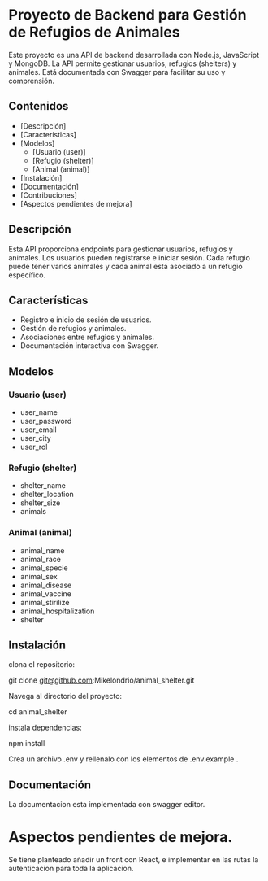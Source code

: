 # Proyecto de Backend para Gestión de Refugios de Animales

Este proyecto es una API de backend desarrollada con Node.js, JavaScript y MongoDB. La API permite gestionar usuarios, refugios (shelters) y animales. Está documentada con Swagger para facilitar su uso y comprensión.

## Contenidos

- [Descripción]
- [Características]
- [Modelos]
  - [Usuario (user)]
  - [Refugio (shelter)]
  - [Animal (animal)]
- [Instalación]
- [Documentación]
- [Contribuciones]
- [Aspectos pendientes de mejora]

## Descripción

Esta API proporciona endpoints para gestionar usuarios, refugios y animales. Los usuarios pueden registrarse e iniciar sesión. Cada refugio puede tener varios animales y cada animal está asociado a un refugio específico.

## Características

- Registro e inicio de sesión de usuarios.
- Gestión de refugios y animales.
- Asociaciones entre refugios y animales.
- Documentación interactiva con Swagger.

## Modelos

### Usuario (user)
  
  - user_name
  - user_password
  - user_email
  - user_city
  - user_rol

### Refugio (shelter)

  - shelter_name
  - shelter_location
  - shelter_size
  - animals

### Animal (animal)

- animal_name
- animal_race
- animal_specie
- animal_sex
- animal_disease
- animal_vaccine
- animal_stirilize
- animal_hospitalization
- shelter


## Instalación

clona el repositorio:

git clone git@github.com:Mikelondrio/animal_shelter.git

Navega al directorio del proyecto:

cd animal_shelter

instala dependencias:

npm install

Crea un archivo .env y rellenalo con los elementos de .env.example .


## Documentación

La documentacion esta implementada con swagger editor.


# Aspectos pendientes de mejora.

Se tiene planteado añadir un front con React, e implementar en las rutas la autenticacion para toda la aplicacion.